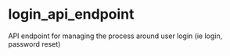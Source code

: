 # login_api_endpoint
API endpoint for managing the process around user login (ie login, password reset)
